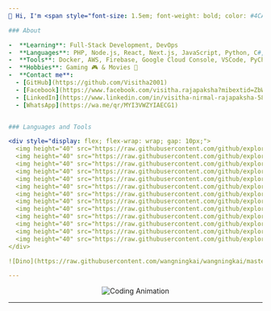 ```yaml
---
👋 Hi, I'm <span style="font-size: 1.5em; font-weight: bold; color: #4CAF50;">Visitha Nirmal</span>, a passionate self-taught full-stack developer 🚀.

### About

-  **Learning**: Full-Stack Development, DevOps  
-  **Languages**: PHP, Node.js, React, Next.js, JavaScript, Python, C#, Java, Spring Boot, MongoDB, PostgreSQL, MySQL, FastAPI, Django, Laravel  
-  **Tools**: Docker, AWS, Firebase, Google Cloud Console, VSCode, PyCharm, IntelliJ  
-  **Hobbies**: Gaming 🎮 & Movies 🎥  
-  **Contact me**:
  - [GitHub](https://github.com/Visitha2001)
  - [Facebook](https://www.facebook.com/visitha.rajapaksha?mibextid=ZbWKwL)
  - [LinkedIn](https://www.linkedin.com/in/visitha-nirmal-rajapaksha-5809a3300)
  - [WhatsApp](https://wa.me/qr/MYI3VWZYIAECG1)


### Languages and Tools

<div style="display: flex; flex-wrap: wrap; gap: 10px;">
  <img height="40" src="https://raw.githubusercontent.com/github/explore/80688e429a7d4ef2fca1e82350fe8e3517d3494d/topics/php/php.png" alt="PHP">
  <img height="40" src="https://raw.githubusercontent.com/github/explore/8a8a8b99358e1c98fdb6d0f5d682f0a9f606d3cb/topics/nodejs/nodejs.png" alt="Node.js">
  <img height="40" src="https://raw.githubusercontent.com/github/explore/8a8a8b99358e1c98fdb6d0f5d682f0a9f606d3cb/topics/react/react.png" alt="React">
  <img height="40" src="https://raw.githubusercontent.com/github/explore/8a8a8b99358e1c98fdb6d0f5d682f0a9f606d3cb/topics/nextjs/nextjs.png" alt="Next.js">
  <img height="40" src="https://raw.githubusercontent.com/github/explore/80688e429a7d4ef2fca1e82350fe8e3517d3494d/topics/python/python.png" alt="Python">
  <img height="40" src="https://raw.githubusercontent.com/github/explore/8a8a8b99358e1c98fdb6d0f5d682f0a9f606d3cb/topics/csharp/csharp.png" alt="C#">
  <img height="40" src="https://raw.githubusercontent.com/github/explore/8a8a8b99358e1c98fdb6d0f5d682f0a9f606d3cb/topics/java/java.png" alt="Java">
  <img height="40" src="https://raw.githubusercontent.com/github/explore/8a8a8b99358e1c98fdb6d0f5d682f0a9f606d3cb/topics/springboot/springboot.png" alt="Spring Boot">
  <img height="40" src="https://raw.githubusercontent.com/github/explore/8a8a8b99358e1c98fdb6d0f5d682f0a9f606d3cb/topics/mongodb/mongodb.png" alt="MongoDB">
  <img height="40" src="https://raw.githubusercontent.com/github/explore/8a8a8b99358e1c98fdb6d0f5d682f0a9f606d3cb/topics/postgresql/postgresql.png" alt="PostgreSQL">
  <img height="40" src="https://raw.githubusercontent.com/github/explore/8a8a8b99358e1c98fdb6d0f5d682f0a9f606d3cb/topics/mysql/mysql.png" alt="MySQL">
  <img height="40" src="https://raw.githubusercontent.com/github/explore/8a8a8b99358e1c98fdb6d0f5d682f0a9f606d3cb/topics/docker/docker.png" alt="Docker">
  <img height="40" src="https://raw.githubusercontent.com/github/explore/8a8a8b99358e1c98fdb6d0f5d682f0a9f606d3cb/topics/aws/aws.png" alt="AWS">
</div>

![Dino](https://raw.githubusercontent.com/wangningkai/wangningkai/master/assets/dino.gif)

---
```


<div style="text-align: center;">
  <img src="https://media.giphy.com/media/3o7aD2d7hy9ktXNDP2/giphy.gif" alt="Coding Animation">
</div>

---

